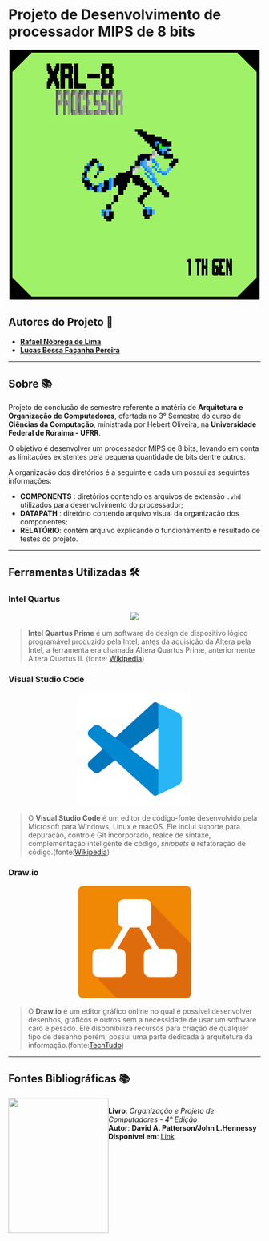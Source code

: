 # Projeto de Desenvolvimento de processador MIPS de 8 bits

<p align='center'>
<img src="https://github.com/KylixXD/AOC_RafaelNobrega_LucasBessa_UFRR_2020/blob/main/ImagensdoProjeto/LogoProcessador.png?raw=true">
</p>


## Autores do Projeto 🤝

* [**Rafael Nóbrega de Lima**](https://https://github.com/KylixXD)
* [**Lucas Bessa Façanha Pereira**](https://github.com/llBessa) 
---
## Sobre 📚
Projeto de conclusão de semestre referente a matéria de **Arquitetura e Organização de Computadores**, ofertada no 3° Semestre do curso de **Ciências da Computação**, ministrada por Hebert Oliveira, na **Universidade Federal de Roraima - UFRR**.

O objetivo é desenvolver um processador MIPS de 8 bits, levando em conta as limitações existentes pela pequena quantidade de bits dentre outros.

A organização dos diretórios é a seguinte e cada um possui as seguintes informações:
* **COMPONENTS** : diretórios contendo os arquivos de extensão `.vhd` utilizados para desenvolvimento do processador;
* **DATAPATH** : diretório contendo arquivo visual da organização dos componentes;
* **RELATÓRIO**: contém arquivo explicando o funcionamento e resultado de testes do projeto.

---
## Ferramentas Utilizadas 🛠
### Intel Quartus
<p align='center'>
<img src="https://www.jackenhack.com/wp-content/uploads/2020/01/Quartus_prime_icon.png">
</p>

> **Intel Quartus Prime** é um software de design de dispositivo lógico programável produzido pela Intel; antes da aquisição da Altera pela Intel, a ferramenta era chamada Altera Quartus Prime, anteriormente Altera Quartus II. (fonte: [Wikipedia](https://en.wikipedia.org/wiki/Intel_Quartus_Prime))

### Visual Studio Code

<p align='center'>
<img src="https://github.com/KylixXD/AOC_RafaelNobrega_LucasBessa_UFRR_2020/blob/main/ImagensdoProjeto/visualstudiocode.png?raw=true">
</p>

> O **Visual Studio Code** é um editor de código-fonte desenvolvido pela Microsoft para Windows, Linux e macOS. Ele inclui suporte para depuração, controle Git incorporado, realce de sintaxe, complementação inteligente de código, *snippets* e refatoração de código.(fonte:[Wikipedia](https://pt.wikipedia.org/wiki/Visual_Studio_Code))

### Draw.io

<p align='center'>
<img src="https://github.com/KylixXD/AOC_RafaelNobrega_LucasBessa_UFRR_2020/blob/main/ImagensdoProjeto/drawio.png?raw=true">
</p>

>O **Draw.io** é um editor gráfico online no qual é possível desenvolver desenhos, gráficos e outros sem a necessidade de usar um software caro e pesado. Ele disponibiliza recursos para criação de qualquer tipo de desenho porém, possui uma parte dedicada à arquitetura da informação.(fonte:[TechTudo](https://www.techtudo.com.br/tudo-sobre/drawio.html))



---
## Fontes Bibliográficas 📚

<p>
<img align="left" width="200" height="270" src="https://images-na.ssl-images-amazon.com/images/I/8118crB0kyL.jpg"><br>
<b> Livro</b>: <i>Organização e Projeto de Computadores - 4° Edição</i> <br>
<b> Autor</b>: <b>David A. Patterson/John L.Hennessy</b> <br>
 <b>Disponível em</b>: <a href="https://www.amazon.com.br/Organiza%C3%A7%C3%A3o-Projeto-Computadores-David-Patterson/dp/853523585X">Link</a>
</p>

